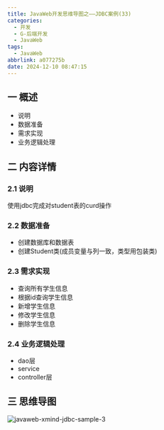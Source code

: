 ```yaml
---
title: JavaWeb开发思维导图之——JDBC案例(33)
categories:
  - 开发
  - G-后端开发
  - JavaWeb
tags:
  - JavaWeb
abbrlink: a077275b
date: 2024-12-10 08:47:15
---
```

## 一 概述

* 说明
* 数据准备
* 需求实现
* 业务逻辑处理

<!--more-->

## 二 内容详情

### 2.1 说明

使用jdbc完成对student表的curd操作

### 2.2 数据准备

* 创建数据库和数据表
* 创建Student类(成员变量与列一致，类型用包装类)

### 2.3 需求实现

* 查询所有学生信息
* 根据id查询学生信息
* 新增学生信息
* 修改学生信息
* 删除学生信息

### 2.4 业务逻辑处理

* dao层
* service
* controller层

## 三 思维导图

![javaweb-xmind-jdbc-sample-3][1]



[1]:https://cdn.jsdelivr.net/gh/PGzxc/CDN/blog-java/javaweb-xmind-jdbc-sample-3.png